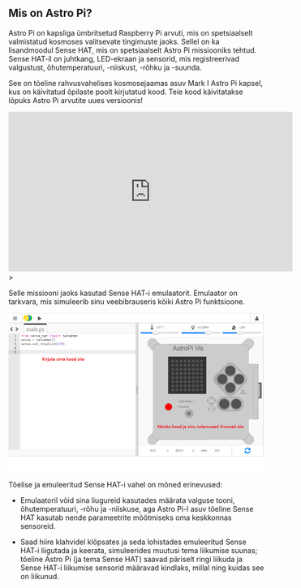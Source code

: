 ## Mis on Astro Pi?

Astro Pi on kapsliga ümbritsetud Raspberry Pi arvuti, mis on spetsiaalselt valmistatud kosmoses valitsevate tingimuste jaoks. Sellel on ka lisandmoodul Sense HAT, mis on spetsiaalselt Astro Pi missiooniks tehtud. Sense HAT-il on juhtkang, LED-ekraan ja sensorid, mis registreerivad valgustust, õhutemperatuuri, -niiskust, -rõhku ja -suunda.

See on tõeline rahvusvahelises kosmosejaamas asuv Mark I Astro Pi kapsel, kus on käivitatud õpilaste poolt kirjutatud kood. Teie kood käivitatakse lõpuks Astro Pi arvutite uues versioonis!


<iframe width="560" height="315" src="https://www.youtube.com/embed/4ykbAJeGPMM" frameborder="0" allow="accelerometer; autoplay; encrypted-media; gyroscope; picture-in-picture" allowfullscreen mark="crwd-mark"></iframe>>

Selle missiooni jaoks kasutad Sense HAT-i emulaatorit. Emulaator on tarkvara, mis simuleerib sinu veebibrauseris kõiki Astro Pi funktsioone.

![Sense HAT-i emulaator.](images/sense-hat-emulator.png)

Tõelise ja emuleeritud Sense HAT-i vahel on mõned erinevused:

- Emulaatoril võid sina liugureid kasutades määrata valguse tooni, õhutemperatuuri, -rõhu ja -niiskuse, aga Astro Pi-l asuv tõeline Sense HAT kasutab nende parameetrite mõõtmiseks oma keskkonnas sensoreid.

- Saad hiire klahvidel klõpsates ja seda lohistades emuleeritud Sense HAT-i liigutada ja keerata, simuleerides muutusi tema liikumise suunas; tõeline Astro Pi (ja tema Sense HAT) saavad päriselt ringi liikuda ja Sense HAT-i liikumise sensorid määravad kindlaks, millal ning kuidas see on liikunud.
